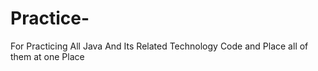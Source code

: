 # Practice-
For Practicing All Java And Its Related Technology Code and Place all of them at one Place
